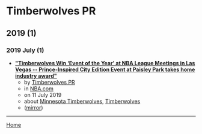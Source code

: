 # Timberwolves PR

## 2019 (1)

### 2019 July (1)

 - [**"Timberwolves Win ‘Event of the Year’ at NBA League Meetings in Las Vegas -- Prince-Inspired City Edition Event at Paisley Park takes home industry award"**](https://www.nba.com/timberwolves/news/timberwolves-win-event-year-nba-league-meetings-las-vegas)
    - by [Timberwolves PR](../../authors/timberwolves-pr/index.md)
    - in [NBA.com](https://www.nba.com/)
    - on 11 July 2019
    - about [Minnesota Timberwolves](../../topics/minnesota-timberwolves/index.md), [Timberwolves](../../topics/timberwolves/index.md)
    - ([mirror](https://web.archive.org/web/*/https://www.nba.com/timberwolves/news/timberwolves-win-event-year-nba-league-meetings-las-vegas))

----

[Home](../index.md)
